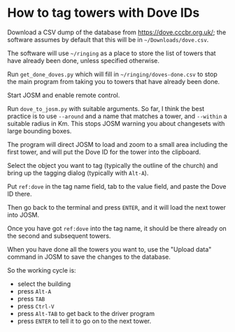 How to tag towers with Dove IDs
===============================

Download a CSV dump of the database from https://dove.cccbr.org.uk/; the software assumes by default that this will be in `~/Downloads/dove.csv`.

The software will use `~/ringing` as a place to store the list of towers that have already been done, unless specified otherwise.

Run `get_done_doves.py` which will fill in `~/ringing/doves-done.csv` to stop the main program from taking you to towers that have already been done.

Start JOSM and enable remote control.

Run `dove_to_josm.py` with suitable arguments.  So far, I think the best practice is to use `--around` and a name that matches a tower, and `--within` a suitable radius in Km.  This stops JOSM warning you about changesets with large bounding boxes.

The program will direct JOSM to load and zoom to a small area including the first tower, and will put the Dove ID for the tower into the clipboard.

Select the object you want to tag (typically the outline of the church) and bring up the tagging dialog (typically with `Alt-A`).

Put `ref:dove` in the tag name field, tab to the value field, and paste the Dove ID there.

Then go back to the terminal and press `ENTER`, and it will load the next tower into JOSM.

Once you have got `ref:dove` into the tag name, it should be there already on the second and subsequent towers.

When you have done all the towers you want to, use the "Upload data" command in JOSM to save the changes to the database.

So the working cycle is:

  * select the building
  * press `Alt-A`
  * press `TAB`
  * press `Ctrl-V`
  * press `Alt-TAB` to get back to the driver program
  * press `ENTER` to tell it to go on to the next tower.